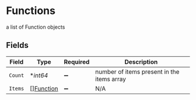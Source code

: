 # Functions

a list of Function objects


## Fields

| Field                                         | Type                                          | Required                                      | Description                                   |
| --------------------------------------------- | --------------------------------------------- | --------------------------------------------- | --------------------------------------------- |
| `Count`                                       | **int64*                                      | :heavy_minus_sign:                            | number of items present in the items array    |
| `Items`                                       | [][Function](../../models/shared/function.md) | :heavy_minus_sign:                            | N/A                                           |